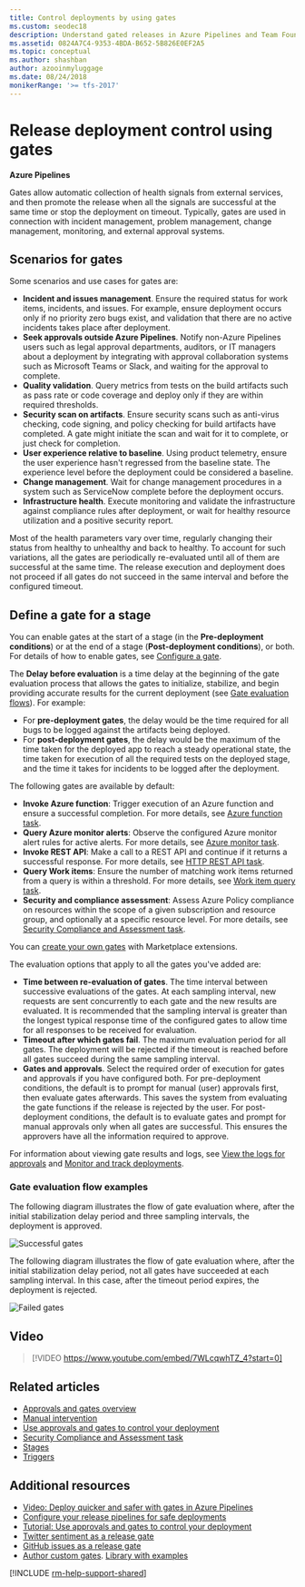 ```yaml
---
title: Control deployments by using gates
ms.custom: seodec18
description: Understand gated releases in Azure Pipelines and Team Foundation Server (TFS)
ms.assetid: 0824A7C4-9353-4BDA-B652-5B826E0EF2A5
ms.topic: conceptual
ms.author: shashban
author: azooinmyluggage
ms.date: 08/24/2018
monikerRange: '>= tfs-2017'
---
```


# Release deployment control using gates

**Azure Pipelines**

Gates allow automatic collection of health signals from external services, and then
promote the release when all the signals are successful at the same time or stop the
deployment on timeout.
Typically, gates are used in connection with incident management, problem management,
change management, monitoring, and external approval systems.

## Scenarios for gates

Some scenarios and use cases for gates are:

- **Incident and issues management**. Ensure the required status for work items, incidents, and issues. For example, ensure deployment occurs only if no priority zero bugs exist, and validation that there are no active incidents takes place after deployment.
- **Seek approvals outside Azure Pipelines**. Notify non-Azure Pipelines users such as legal approval departments, auditors, or IT managers about a deployment by integrating with approval collaboration systems such as Microsoft Teams or Slack, and waiting for the approval to complete.
- **Quality validation**. Query metrics from tests on the build artifacts such as pass rate or code coverage and deploy only if they are within required thresholds.
- **Security scan on artifacts**. Ensure security scans such as anti-virus checking, code signing, and policy checking for build artifacts have completed. A gate might initiate the scan and wait for it to complete, or just check for completion.
- **User experience relative to baseline**. Using product telemetry, ensure the user experience hasn't regressed from the baseline state. The experience level before the deployment could be considered a baseline.
- **Change management**. Wait for change management procedures in a system such as ServiceNow complete before the deployment occurs.
- **Infrastructure health**. Execute monitoring and validate the infrastructure against compliance rules after deployment, or wait for healthy resource utilization and a positive security report.

Most of the health parameters vary over time, regularly changing their status from healthy to unhealthy and back to healthy.
To account for such variations, all the gates are periodically re-evaluated until all of them are successful at the same time.
The release execution and deployment does not proceed if all gates do not succeed in the same interval and before the configured timeout.

## Define a gate for a stage

You can enable gates at the start of a stage (in the **Pre-deployment conditions**)
or at the end of a stage (**Post-deployment conditions**), or both.
For details of how to enable gates, see [Configure a gate](../deploy-using-approvals.md#configure-gate).

The **Delay before evaluation** is a time delay at the beginning of the gate evaluation
process that allows the gates to initialize, stabilize, and begin providing accurate results
for the current deployment (see [Gate evaluation flows](#eval-examples)). For example:

- For **pre-deployment gates**, the delay would be the time required for all bugs to be logged
  against the artifacts being deployed.
- For **post-deployment gates**, the delay would be the maximum of the time taken for the deployed app
  to reach a steady operational state, the time taken for execution of all the required tests on
  the deployed stage, and the time it takes for incidents to be logged after the deployment.<p />

The following gates are available by default:

- **Invoke Azure function**: Trigger execution of an Azure function and ensure a successful completion.
  For more details, see [Azure function task](../../tasks/utility/azure-function.md).
- **Query Azure monitor alerts**: Observe the configured Azure monitor alert rules for active alerts.
  For more details, see [Azure monitor task](../../tasks/utility/azure-monitor.md).
- **Invoke REST API**: Make a call to a REST API and continue if it returns a successful response.
  For more details, see [HTTP REST API task](../../tasks/utility/http-rest-api.md).
- **Query Work items**: Ensure the number of matching work items returned from a query is within a threshold.
  For more details, see [Work item query task](../../tasks/utility/work-item-query.md).
- **Security and compliance assessment**: Assess Azure Policy compliance on resources within the scope of a
  given subscription and resource group, and optionally at a specific resource level. For more details, see
  [Security Compliance and Assessment task](../../tasks/deploy/azure-policy.md).

You can [create your own gates](https://github.com/Microsoft/azure-pipelines-tasks/blob/master/docs/authoring/gates.md) with Marketplace extensions.

The evaluation options that apply to all the gates you've added are:

- **Time between re-evaluation of gates**. The time interval between successive evaluations of
  the gates. At each sampling interval, new requests are sent concurrently to each gate
  and the new results are evaluated. It is recommended that the sampling interval is greater than the longest
  typical response time of the configured gates to allow time for all responses to be received for evaluation.
- **Timeout after which gates fail**. The maximum evaluation period for all gates.
  The deployment will be rejected if the timeout is reached before all gates succeed during the same sampling interval.
- **Gates and approvals**. Select the required order of execution for gates and approvals if you have configured both.
  For pre-deployment conditions, the default is to prompt for manual (user) approvals first, then evaluate gates afterwards.
  This saves the system from evaluating the gate functions if the release is rejected by the user.
  For post-deployment conditions, the default is to evaluate gates and prompt for manual approvals only when all gates are successful.
  This ensures the approvers have all the information required to approve.

For information about viewing gate results and logs, see
[View the logs for approvals](../deploy-using-approvals.md#view-approvals) and
[Monitor and track deployments](../define-multistage-release-process.md#monitor-track).

<a name="eval-examples"></a>

### Gate evaluation flow examples

The following diagram illustrates the flow of gate evaluation where, after the
initial stabilization delay period and three sampling intervals, the deployment is approved.

![Successful gates](media/gate-results-pass.png)

The following diagram illustrates the flow of gate evaluation where, after the
initial stabilization delay period, not all gates have succeeded at each sampling interval. In
this case, after the timeout period expires, the deployment is rejected.

![Failed gates](media/gate-results-fail.png)

## Video

> [!VIDEO https://www.youtube.com/embed/7WLcqwhTZ_4?start=0]

## Related articles

- [Approvals and gates overview](index.md)
- [Manual intervention](../deploy-using-approvals.md#configure-maninter)
- [Use approvals and gates to control your deployment](../../release/deploy-using-approvals.md)
- [Security Compliance and Assessment task](../../tasks/deploy/azure-policy.md)
- [Stages](../../process/stages.md)
- [Triggers](../triggers.md)

## Additional resources

- [Video: Deploy quicker and safer with gates in Azure Pipelines](https://channel9.msdn.com/Events/Connect/2017/T181)
- [Configure your release pipelines for safe deployments](https://devblogs.microsoft.com/devops/configuring-your-release-pipelines-for-safe-deployments/)
- [Tutorial: Use approvals and gates to control your deployment](../deploy-using-approvals.md)
- [Twitter sentiment as a release gate](https://blogs.msdn.microsoft.com/bharry/2017/12/15/twitter-sentiment-as-a-release-gate/)
- [GitHub issues as a release gate](https://www.visualstudiogeeks.com/DevOps/github-issues-as-deployment-gate-in-vsts-rm)
- [Author custom gates](https://github.com/Microsoft/azure-pipelines-tasks/blob/master/docs/authoring/gates.md). [Library with examples](https://github.com/Microsoft/vsts-rm-extensions/tree/master/ServerTaskHelper/DistributedTask.ServerTask.Remote.Common)

[!INCLUDE [rm-help-support-shared](../../includes/rm-help-support-shared.md)]
